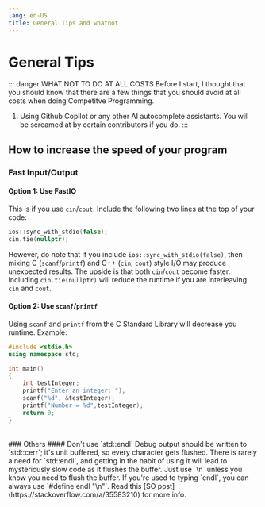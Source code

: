 ```yaml
---
lang: en-US
title: General Tips and whatnot
---
```

# General Tips
::: danger WHAT NOT TO DO AT ALL COSTS
Before I start, I thought that you should know that there are a few things that you should avoid at all costs when doing Competitve Programming.
1. Using Github Copilot or any other AI autocomplete assistants. You will be screamed at by certain contributors if you do.
:::

## How to increase the speed of your program
### Fast Input/Output
#### Option 1: Use FastIO
This is if you use `cin`/`cout`. Include the following two lines at the top of your code:
```cpp
ios::sync_with_stdio(false);
cin.tie(nullptr);
```
However, do note that if you include `ios::sync_with_stdio(false)`, then mixing C (`scanf`/`printf`) and C++ (`cin`, `cout`) style I/O may produce unexpected results. The upside is that both `cin`/`cout` become faster. Including `cin.tie(nullptr)` will reduce the runtime if you are interleaving `cin` and `cout`.

#### Option 2: Use `scanf`/`printf`
Using `scanf` and `printf` from the C Standard Library will decrease you runtime. Example:
```cpp
#include <stdio.h>
using namespace std;

int main()
{
    int testInteger;
    printf("Enter an integer: ");
    scanf("%d", &testInteger);  
    printf("Number = %d",testInteger);
    return 0;
}
```
<br>
### Others
#### Don't use `std::endl`
Debug output should be written to `std::cerr`; it's unit buffered, so every character gets flushed. There is rarely a need for `std::endl`, and getting in the habit of using it will lead to mysteriously slow code as it flushes the buffer. Just use `\n` unless you know you need to flush the buffer. If you're used to typing `endl`, you can always use `#define endl "\n"`. Read this [SO post](https://stackoverflow.com/a/35583210) for more info.

